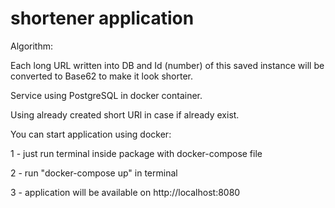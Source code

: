 # shortener application

Algorithm:

Each long URL written into DB and Id (number) of this saved instance will be converted to Base62 to make it look shorter.

Service using PostgreSQL in docker container.

Using already created short URl in case if already exist.


You can start application using docker:

 1 - just run terminal inside package with docker-compose file
 
 2 - run "docker-compose up" in terminal
 
 3 - application will be available on http://localhost:8080


